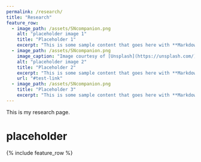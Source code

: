 ```yaml
---
permalink: /research/
title: "Research"
feature_row:
  - image_path: /assets/SNcompanion.png
    alt: "placeholder image 1"
    title: "Placeholder 1"
    excerpt: "This is some sample content that goes here with **Markdown** formatting."
  - image_path: /assets/SNcompanion.png
    image_caption: "Image courtesy of [Unsplash](https://unsplash.com/)"
    alt: "placeholder image 2"
    title: "Placeholder 2"
    excerpt: "This is some sample content that goes here with **Markdown** formatting."
    url: "#test-link"
  - image_path: /assets/SNcompanion.png
    title: "Placeholder 3"
    excerpt: "This is some sample content that goes here with **Markdown** formatting."
---
```


This is my research page.

# placeholder




{% include feature_row %}
